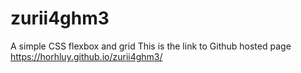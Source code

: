 # zurii4ghm3
A simple  CSS flexbox and grid
This is the link to Github hosted page https://horhluy.github.io/zurii4ghm3/
